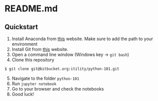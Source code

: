 # README.md

## Quickstart

1. Install Anaconda from [this](https://repo.continuum.io/archive/Anaconda3-5.1.0-Windows-x86_64.exe) website. Make sure to add the path to your environment
2. Install Git from [this](https://github.com/git-for-windows/git/releases/download/v2.16.2.windows.1/Git-2.16.2-64-bit.exe) website.
3. Open a command line window (Windows key -> `git bash`)
4. Clone this repository 

```bash
$ git clone git@bitbucket.org:itility/python-101.git
```

5. Navigate to the folder `python-101`
6. Run `jupyter notebook`
7. Go to your browser and check the notebooks
8. Good luck!